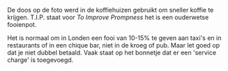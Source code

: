 De doos op de foto werd in de koffiehuizen gebruikt om sneller 
koffie te krijgen. T.I.P. staat voor *To Improve Prompness* het 
is een ouderwetse fooienpot.

Het is normaal om in Londen een fooi van 10-15% te geven aan taxi's 
en in restaurants of in een chique bar, niet in de kroeg of pub. 
Maar let goed op dat je niet dubbel betaald. Vaak staat op het bonnetje 
dat er een 'service charge' is toegevoegd. 
